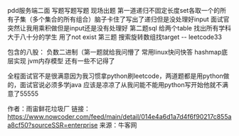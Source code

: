 pdd服务端二面
写题写题写题
现场出题 第一道递归不固定长度set各取一个的所有子集（多个集合的所有组合）脑子卡住了写出了递归但是没处理好input 面试官突然让我用乘积做但是input还是没有处理好
第二题sql 给两个table 找出所有学科大于八十分的学生 用了not exist
第三题 搜索旋转数组找target -- leetcode33

包含的八股：
负数二进制（第一题就给我问懵了
常用linux快问快答
hashmap底层实现
jvm内存模型
还有一些不记得了

全程面试官不是很满意因为我习惯拿python刷leetcode，两道题都是用python做的，面试官说必须多学java
应该是凉凉了从我问能不能用python写开始他就不满意了55555

作者：雨宙鲜花垃圾厂
链接：https://www.nowcoder.com/feed/main/detail/014e4a6d1a7d4f6f90217c855aa8cf50?sourceSSR=enterprise
来源：牛客网